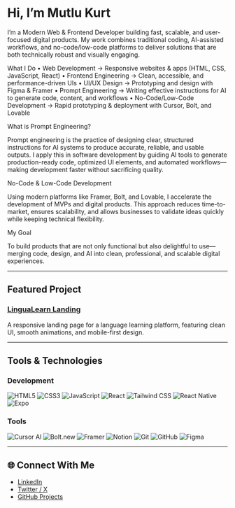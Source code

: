 # Hi, I’m Mutlu Kurt

I’m a Modern Web & Frontend Developer building fast, scalable, and user-focused digital products. My work combines traditional coding, AI-assisted workflows, and no-code/low-code platforms to deliver solutions that are both technically robust and visually engaging.

What I Do
	•	Web Development → Responsive websites & apps (HTML, CSS, JavaScript, React)
	•	Frontend Engineering → Clean, accessible, and performance-driven UIs
	•	UI/UX Design → Prototyping and design with Figma & Framer
	•	Prompt Engineering → Writing effective instructions for AI to generate code, content, and workflows
	•	No-Code/Low-Code Development → Rapid prototyping & deployment with Cursor, Bolt, and Lovable

What is Prompt Engineering?

Prompt engineering is the practice of designing clear, structured instructions for AI systems to produce accurate, reliable, and usable outputs. I apply this in software development by guiding AI tools to generate production-ready code, optimized UI elements, and automated workflows—making development faster without sacrificing quality.

No-Code & Low-Code Development

Using modern platforms like Framer, Bolt, and Lovable, I accelerate the development of MVPs and digital products. This approach reduces time-to-market, ensures scalability, and allows businesses to validate ideas quickly while keeping technical flexibility.

My Goal

To build products that are not only functional but also delightful to use—merging code, design, and AI into clean, professional, and scalable digital experiences.


---

## Featured Project

### [LinguaLearn Landing](https://mutlukurt.github.io/lingualearn-landing)  
A responsive landing page for a language learning platform, featuring clean UI, smooth animations, and mobile-first design.

---

## Tools & Technologies

### Development
![HTML5](https://img.shields.io/badge/HTML5-E34F26?style=for-the-badge&logo=html5&logoColor=white)
![CSS3](https://img.shields.io/badge/CSS3-1572B6?style=for-the-badge&logo=css3&logoColor=white)
![JavaScript](https://img.shields.io/badge/JavaScript-F7DF1E?style=for-the-badge&logo=javascript&logoColor=black)
![React](https://img.shields.io/badge/React-20232A?style=for-the-badge&logo=react&logoColor=61DAFB)
![Tailwind CSS](https://img.shields.io/badge/Tailwind-06B6D4?style=for-the-badge&logo=tailwind-css&logoColor=white)
![React Native](https://img.shields.io/badge/React%20Native-20232A?style=for-the-badge&logo=react&logoColor=61DAFB)
![Expo](https://img.shields.io/badge/Expo-000020?style=for-the-badge&logo=expo&logoColor=white)

### Tools
![Cursor AI](https://img.shields.io/badge/Cursor%20AI-000000?style=for-the-badge&logo=OpenAI&logoColor=white)
![Bolt.new](https://img.shields.io/badge/Bolt.new-FF9900?style=for-the-badge&logo=zapier&logoColor=white)
![Framer](https://img.shields.io/badge/Framer-0055FF?style=for-the-badge)
![Notion](https://img.shields.io/badge/Notion-000000?style=for-the-badge)
![Git](https://img.shields.io/badge/Git-F05032?style=for-the-badge&logo=git&logoColor=white)
![GitHub](https://img.shields.io/badge/GitHub-181717?style=for-the-badge&logo=github&logoColor=white)
![Figma](https://img.shields.io/badge/Figma-F24E1E?style=for-the-badge&logo=figma&logoColor=white)

---

## 🌐 Connect With Me

- [LinkedIn](https://www.linkedin.com/in/mutlukurt)  
- [Twitter / X](https://twitter.com/mutlukurtio)  
- [GitHub Projects](https://github.com/mutlukurt)
